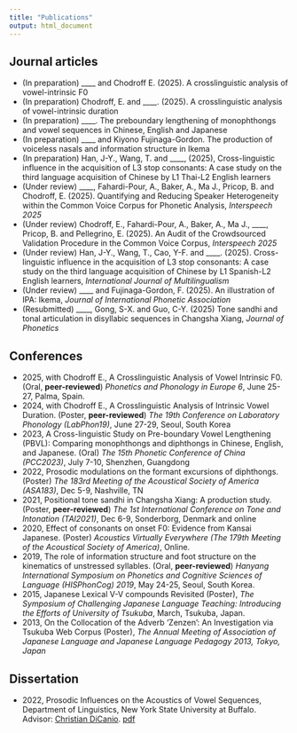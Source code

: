 ```yaml
---
title: "Publications"
output: html_document
---
```


## Journal articles

- (In preparation) \_\_\_\_ and Chodroff E. (2025). A crosslinguistic analysis of vowel-intrinsic F0
- (In preparation) Chodroff, E. and \_\_\_\_. (2025). A crosslinguistic analysis of vowel-intrinsic duration
- (In preparation) \_\_\_\_. The preboundary lengthening of monophthongs and vowel sequences in Chinese, English and Japanese
- (In preparation) \_\_\_\_ and Kiyono Fujinaga-Gordon. The production of voiceless nasals and information structure in Ikema
- (In preparation) Han, J-Y., Wang, T. and \_\_\_\_, (2025), Cross-linguistic influence in the acquisition of L3 stop consonants: A case study on the third language acquisition of Chinese by L1 Thai-L2 English learners
- (Under review) \_\_\_\_, Fahardi-Pour, A., Baker, A., Ma J., Pricop, B. and Chodroff, E. (2025). Quantifying and Reducing Speaker Heterogeneity within the Common Voice Corpus for Phonetic Analysis, *Interspeech 2025*
- (Under review) Chodroff, E., Fahardi-Pour, A., Baker, A., Ma J., \_\_\_\_, Pricop, B. and Pellegrino, E. (2025). An Audit of the Crowdsourced Validation Procedure in the Common Voice Corpus, *Interspeech 2025*
- (Under review) Han, J-Y., Wang, T., Cao, Y-F. and \_\_\_\_. (2025). Cross-linguistic influence in the acquisition of L3 stop consonants: A case study on the third language acquisition of Chinese by L1 Spanish-L2 English learners, *International Journal of Multilingualism*
- (Under review) \_\_\_\_ and Fujinaga-Gordon, F. (2025). An illustration of IPA: Ikema,
_Journal of International Phonetic Association_
- (Resubmitted) \_\_\_\_, Gong, S-X. and Guo, C-Y. (2025) Tone sandhi and tonal articulation in disyllabic sequences in Changsha Xiang, *Journal of Phonetics*

## Conferences

- 2025, with Chodroff E., A Crosslinguistic Analysis of Vowel Intrinsic F0. (Oral, **peer-reviewed**) *Phonetics and Phonology in Europe 6*, June 25-27, Palma, Spain.
- 2024, with Chodroff E., A Crosslinguistic Analysis of Intrinsic Vowel Duration. (Poster, **peer-reviewed**) *The 19th Conference on Laboratory Phonology (LabPhon19)*, June 27-29, Seoul, South Korea
- 2023, A Cross-linguistic Study on Pre-boundary Vowel Lengthening (PBVL): Comparing monophthongs and diphthongs in Chinese, English, and Japanese. (Oral) *The 15th Phonetic Conference of China (PCC2023)*, July 7-10, Shenzhen, Guangdong
- 2022, Prosodic modulations on the formant excursions of diphthongs. (Poster) *The 183rd Meeting of the Acoustical Society of America (ASA183)*, Dec 5-9, Nashville, TN
- 2021, Positional tone sandhi in Changsha Xiang: A production study. (Poster, **peer-reviewed**) *The 1st International Conference on Tone and Intonation (TAI2021)*, Dec 6-9, Sonderborg, Denmark and online
- 2020, Effect of consonants on onset F0: Evidence from Kansai Japanese. (Poster) *Acoustics Virtually Everywhere (The 179th Meeting of the Acoustical Society of America)*, Online.
- 2019, The role of information structure and foot structure on the kinematics of unstressed syllables. (Oral, **peer-reviewed**) *Hanyang International Symposium on Phonetics and Cognitive Sciences of Language (HISPhonCog) 2019*, May 24-25, Seoul, South Korea.
- 2015, Japanese Lexical V-V compounds Revisited (Poster), *The Symposium of Challenging Japanese Language Teaching: Introducing the Efforts of University of Tsukuba*, March, Tsukuba, Japan.
- 2013, On the Collocation of the Adverb ‘Zenzen’: An Investigation via Tsukuba Web Corpus (Poster), *The Annual Meeting of Association of Japanese Language and Japanese Language Pedagogy 2013, Tokyo, Japan*

## Dissertation

- 2022, Prosodic Influences on the Acoustics of Vowel Sequences, Department of Linguistics, New York State University at Buffalo. Advisor: [Christian DiCanio](https://www.acsu.buffalo.edu/~cdicanio/). [pdf](/mz_dissertation.pdf)
